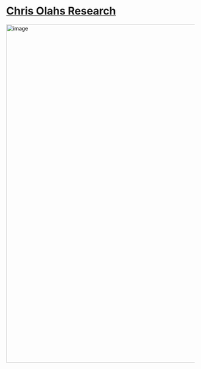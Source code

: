 # [Chris Olahs Research](arc.net/folder/4CEAE24A-E36F-40FB-B262-A999B5872EDE)

<img width="902" alt="image" src="https://github.com/user-attachments/assets/0557e696-ffca-4cfc-b344-608b0d0f4ca5" />
